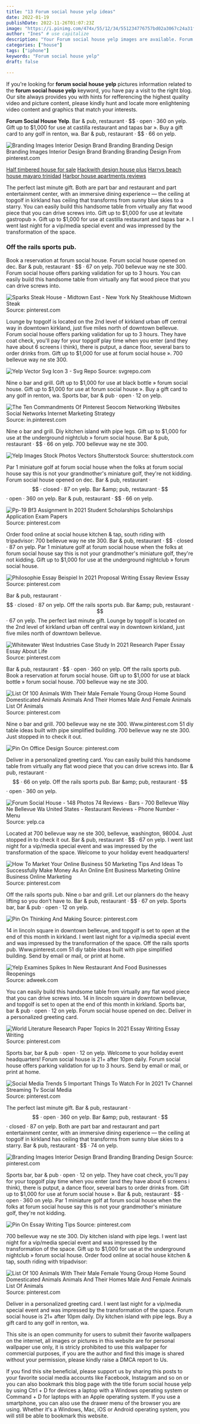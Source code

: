 ```yaml
---
title: "13 Forum social house yelp ideas"
date: 2022-01-19
publishDate: 2022-11-26T01:07:23Z
image: "https://i.pinimg.com/474x/55/12/34/551234776757bd02a3067c24a31fc06d.jpg"
author: "Ines" # use capitalize
description: "Your Forum social house yelp images are available. Forum social house yelp are a topic that is being searched for and liked by netizens now. You can Find and Download the Forum social house yelp files here. Find and Download all royalty-free images."
categories: ["house"]
tags: ["iphone"]
keywords: "Forum social house yelp"
draft: false

---
```


If you're looking for **forum social house yelp** pictures information related to the **forum social house yelp** keyword, you have pay a visit to the right  blog.  Our site always  provides you with  hints  for refferencing  the highest  quality video and picture  content, please kindly hunt and locate more enlightening video content and graphics  that match your interests.

**Forum Social House Yelp**. Bar &amp; pub, restaurant · $$ · open · 360 on yelp. Gift up to $1,000 for use at castilla restaurant and tapas bar ». Buy a gift card to any golf in renton, wa. Bar &amp; pub, restaurant · $$ · 66 on yelp.

![Branding Images Interior Design Brand Branding Branding Design](https://i.pinimg.com/474x/e4/29/e9/e429e980cfe347656c4b501b4abad1ae--office-walls-branding.jpg "Branding Images Interior Design Brand Branding Branding Design")
Branding Images Interior Design Brand Branding Branding Design From pinterest.com

[Half timbered house for sale](/half-timbered-house-for-sale/)
[Hackwith design house plus](/hackwith-design-house-plus/)
[Harrys beach house mayaro trinidad](/harrys-beach-house-mayaro-trinidad/)
[Harbor house apartments reviews](/harbor-house-apartments-reviews/)

The perfect last minute gift. Both are part bar and restaurant and part entertainment center, with an immersive dining experience — the ceiling at topgolf in kirkland has ceiling that transforms from sunny blue skies to a starry. You can easily build this handsome table from virtually any flat wood piece that you can drive screws into. Gift up to $1,000 for use at levitate gastropub ». Gift up to $1,000 for use at castilla restaurant and tapas bar ». I went last night for a vip/media special event and was impressed by the transformation of the space.

### Off the rails sports pub.

Book a reservation at forum social house. Forum social house opened on dec. Bar &amp; pub, restaurant · $$ · 67 on yelp. 700 bellevue way ne ste 300. Forum social house offers parking validation for up to 3 hours. You can easily build this handsome table from virtually any flat wood piece that you can drive screws into.


![Sparks Steak House - Midtown East - New York Ny Steakhouse Midtown Steak](https://i.pinimg.com/originals/03/e1/7a/03e17a2ecb09d1c528ff0841ca93b758.jpg "Sparks Steak House - Midtown East - New York Ny Steakhouse Midtown Steak")
Source: pinterest.com

Lounge by topgolf is located on the 2nd level of kirkland urban off central way in downtown kirkland, just five miles north of downtown bellevue. Forum social house offers parking validation for up to 3 hours. They have coat check, you&#039;ll pay for your topgolf play time when you enter (and they have about 6 screens i think), there is putput, a dance floor, several bars to order drinks from. Gift up to $1,000 for use at forum social house ». 700 bellevue way ne ste 300.

![Yelp Vector Svg Icon 3 - Svg Repo](https://www.svgrepo.com/show/40982/yelp.svg "Yelp Vector Svg Icon 3 - Svg Repo")
Source: svgrepo.com

Nine o bar and grill. Gift up to $1,000 for use at black bottle » forum social house. Gift up to $1,000 for use at forum social house ». Buy a gift card to any golf in renton, wa. Sports bar, bar &amp; pub · open · 12 on yelp.

![The Ten Commandments Of Pinterest Seocom Networking Websites Social Networks Internet Marketing Strategy](https://i.pinimg.com/originals/f9/b7/3e/f9b73ec6ff0ae2185a7ef3388dd433c3.png "The Ten Commandments Of Pinterest Seocom Networking Websites Social Networks Internet Marketing Strategy")
Source: in.pinterest.com

Nine o bar and grill. Diy kitchen island with pipe legs. Gift up to $1,000 for use at the underground nightclub » forum social house. Bar &amp; pub, restaurant · $$ · 66 on yelp. 700 bellevue way ne ste 300.

![Yelp Images Stock Photos Vectors Shutterstock](https://image.shutterstock.com/image-photo/sanktpetersburg-russia-june-2-2018-260nw-1106716967.jpg "Yelp Images Stock Photos Vectors Shutterstock")
Source: shutterstock.com

Par 1 miniature golf at forum social house when the folks at forum social house say this is not your grandmother&#039;s miniature golf, they&#039;re not kidding. Forum social house opened on dec. Bar &amp; pub, restaurant · $$ · closed · 87 on yelp. Bar &amp; pub, restaurant · $$ · open · 360 on yelp. Bar &amp; pub, restaurant · $$ · 66 on yelp.

![Pp-19 Bf3 Assignment In 2021 Student Scholarships Scholarships Application Exam Papers](https://i.pinimg.com/originals/3a/7b/ed/3a7bedd67a4bdb2b08418203a38210ce.png "Pp-19 Bf3 Assignment In 2021 Student Scholarships Scholarships Application Exam Papers")
Source: pinterest.com

Order food online at social house kitchen &amp; tap, south riding with tripadvisor: 700 bellevue way ne ste 300. Bar &amp; pub, restaurant · $$ · closed · 87 on yelp. Par 1 miniature golf at forum social house when the folks at forum social house say this is not your grandmother&#039;s miniature golf, they&#039;re not kidding. Gift up to $1,000 for use at the underground nightclub » forum social house.

![Philosophie Essay Beispiel In 2021 Proposal Writing Essay Review Essay](https://i.pinimg.com/originals/e3/72/10/e372104c8c4f9955ab0d2697ea4c37af.png "Philosophie Essay Beispiel In 2021 Proposal Writing Essay Review Essay")
Source: pinterest.com

Bar &amp; pub, restaurant · $$ · closed · 87 on yelp. Off the rails sports pub. Bar &amp; pub, restaurant · $$ · 67 on yelp. The perfect last minute gift. Lounge by topgolf is located on the 2nd level of kirkland urban off central way in downtown kirkland, just five miles north of downtown bellevue.

![Whitewater West Industries Case Study In 2021 Research Paper Essay Essay About Life](https://i.pinimg.com/736x/36/48/4d/36484d7779a870c3dd2643d7b695998e.jpg "Whitewater West Industries Case Study In 2021 Research Paper Essay Essay About Life")
Source: pinterest.com

Bar &amp; pub, restaurant · $$ · open · 360 on yelp. Off the rails sports pub. Book a reservation at forum social house. Gift up to $1,000 for use at black bottle » forum social house. 700 bellevue way ne ste 300.

![List Of 100 Animals With Their Male Female Young Group Home Sound Domesticated Animals Animals And Their Homes Male And Female Animals List Of Animals](https://i.pinimg.com/600x315/55/12/34/551234776757bd02a3067c24a31fc06d.jpg "List Of 100 Animals With Their Male Female Young Group Home Sound Domesticated Animals Animals And Their Homes Male And Female Animals List Of Animals")
Source: pinterest.com

Nine o bar and grill. 700 bellevue way ne ste 300. Www.pinterest.com 51 diy table ideas built with pipe simplified building. 700 bellevue way ne ste 300. Just stopped in to check it out.

![Pin On Office Design](https://i.pinimg.com/originals/de/a4/80/dea4804cb057c662d43ce4e1f90f0ff5.jpg "Pin On Office Design")
Source: pinterest.com

Deliver in a personalized greeting card. You can easily build this handsome table from virtually any flat wood piece that you can drive screws into. Bar &amp; pub, restaurant · $$ · 66 on yelp. Off the rails sports pub. Bar &amp; pub, restaurant · $$ · open · 360 on yelp.

![Forum Social House - 148 Photos 74 Reviews - Bars - 700 Bellevue Way Ne Bellevue Wa United States - Restaurant Reviews - Phone Number - Menu](https://s3-media0.fl.yelpcdn.com/bphoto/1ZhzmDtnRZ2ZoDlLDGda5g/l.jpg "Forum Social House - 148 Photos 74 Reviews - Bars - 700 Bellevue Way Ne Bellevue Wa United States - Restaurant Reviews - Phone Number - Menu")
Source: yelp.ca

Located at 700 bellevue way ne ste 300, bellevue, washington, 98004. Just stopped in to check it out. Bar &amp; pub, restaurant · $$ · 67 on yelp. I went last night for a vip/media special event and was impressed by the transformation of the space. Welcome to your holiday event headquarters!

![How To Market Your Online Business 50 Marketing Tips And Ideas To Successfully Make Money As An Online Ent Business Marketing Online Business Online Marketing](https://i.pinimg.com/564x/74/d5/3e/74d53efc6073b001c97ef1682fa3f871.jpg "How To Market Your Online Business 50 Marketing Tips And Ideas To Successfully Make Money As An Online Ent Business Marketing Online Business Online Marketing")
Source: pinterest.com

Off the rails sports pub. Nine o bar and grill. Let our planners do the heavy lifting so you don’t have to. Bar &amp; pub, restaurant · $$ · 67 on yelp. Sports bar, bar &amp; pub · open · 12 on yelp.

![Pin On Thinking And Making](https://i.pinimg.com/736x/1c/ef/b0/1cefb039c7711e96495d1941329701fb--inbound-marketing-different-types-of.jpg "Pin On Thinking And Making")
Source: pinterest.com

14 in lincoln square in downtown bellevue, and topgolf is set to open at the end of this month in kirkland. I went last night for a vip/media special event and was impressed by the transformation of the space. Off the rails sports pub. Www.pinterest.com 51 diy table ideas built with pipe simplified building. Send by email or mail, or print at home.

![Yelp Examines Spikes In New Restaurant And Food Businesses Reopenings](https://www.adweek.com/wp-content/uploads/2021/06/YelpRestaurantFoodReopeningsSpikeApril2021-652x367.jpg.webp "Yelp Examines Spikes In New Restaurant And Food Businesses Reopenings")
Source: adweek.com

You can easily build this handsome table from virtually any flat wood piece that you can drive screws into. 14 in lincoln square in downtown bellevue, and topgolf is set to open at the end of this month in kirkland. Sports bar, bar &amp; pub · open · 12 on yelp. Forum social house opened on dec. Deliver in a personalized greeting card.

![World Literature Research Paper Topics In 2021 Essay Writing Essay Writing](https://i.pinimg.com/736x/8c/69/42/8c6942bdc023d5608b2e6a5dddbd3c0a.jpg "World Literature Research Paper Topics In 2021 Essay Writing Essay Writing")
Source: pinterest.com

Sports bar, bar &amp; pub · open · 12 on yelp. Welcome to your holiday event headquarters! Forum social house is 21+ after 10pm daily. Forum social house offers parking validation for up to 3 hours. Send by email or mail, or print at home.

![Social Media Trends 5 Important Things To Watch For In 2021 Tv Channel Streaming Tv Social Media](https://i.pinimg.com/originals/3c/57/f2/3c57f26a5b34769a80e4a74307b602a3.jpg "Social Media Trends 5 Important Things To Watch For In 2021 Tv Channel Streaming Tv Social Media")
Source: pinterest.com

The perfect last minute gift. Bar &amp; pub, restaurant · $$ · open · 360 on yelp. Bar &amp; pub, restaurant · $$ · closed · 87 on yelp. Both are part bar and restaurant and part entertainment center, with an immersive dining experience — the ceiling at topgolf in kirkland has ceiling that transforms from sunny blue skies to a starry. Bar &amp; pub, restaurant · $$ · 74 on yelp.

![Branding Images Interior Design Brand Branding Branding Design](https://i.pinimg.com/474x/e4/29/e9/e429e980cfe347656c4b501b4abad1ae--office-walls-branding.jpg "Branding Images Interior Design Brand Branding Branding Design")
Source: pinterest.com

Sports bar, bar &amp; pub · open · 12 on yelp. They have coat check, you&#039;ll pay for your topgolf play time when you enter (and they have about 6 screens i think), there is putput, a dance floor, several bars to order drinks from. Gift up to $1,000 for use at forum social house ». Bar &amp; pub, restaurant · $$ · open · 360 on yelp. Par 1 miniature golf at forum social house when the folks at forum social house say this is not your grandmother&#039;s miniature golf, they&#039;re not kidding.

![Pin On Essay Writing Tips](https://i.pinimg.com/736x/ee/fe/c9/eefec9833fdc4d0ca9b2081d15bb0322.jpg "Pin On Essay Writing Tips")
Source: pinterest.com

700 bellevue way ne ste 300. Diy kitchen island with pipe legs. I went last night for a vip/media special event and was impressed by the transformation of the space. Gift up to $1,000 for use at the underground nightclub » forum social house. Order food online at social house kitchen &amp; tap, south riding with tripadvisor:

![List Of 100 Animals With Their Male Female Young Group Home Sound Domesticated Animals Animals And Their Homes Male And Female Animals List Of Animals](https://i.pinimg.com/474x/55/12/34/551234776757bd02a3067c24a31fc06d.jpg "List Of 100 Animals With Their Male Female Young Group Home Sound Domesticated Animals Animals And Their Homes Male And Female Animals List Of Animals")
Source: pinterest.com

Deliver in a personalized greeting card. I went last night for a vip/media special event and was impressed by the transformation of the space. Forum social house is 21+ after 10pm daily. Diy kitchen island with pipe legs. Buy a gift card to any golf in renton, wa.

This site is an open community for users to submit their favorite wallpapers on the internet, all images or pictures in this website are for personal wallpaper use only, it is stricly prohibited to use this wallpaper for commercial purposes, if you are the author and find this image is shared without your permission, please kindly raise a DMCA report to Us.

If you find this site beneficial, please support us by sharing this posts to your favorite social media accounts like Facebook, Instagram and so on or you can also bookmark this blog page with the title forum social house yelp by using Ctrl + D for devices a laptop with a Windows operating system or Command + D for laptops with an Apple operating system. If you use a smartphone, you can also use the drawer menu of the browser you are using. Whether it's a Windows, Mac, iOS or Android operating system, you will still be able to bookmark this website.
